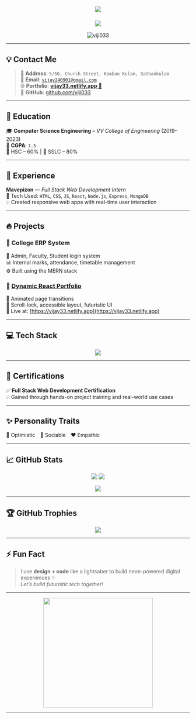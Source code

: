 <!-- Neon Futuristic GitHub README for Vijayakumar -->

<h1 align="center">
  <img src="https://readme-typing-svg.herokuapp.com/?font=Orbitron&color=00FFF7&size=40&center=true&vCenter=true&width=1000&lines=Hi+%F0%9F%91%8B%2C+I'm+Vijayakumar;Full+Stack+Web+Developer;React+%7C+Node+%7C+MongoDB;Creating+Futuristic+UI+%F0%9F%9A%80" />
</h1>

<h3 align="center"><img src="https://img.shields.io/badge/Futuristic%20Developer-00FFF7?style=for-the-badge&logo=github&logoColor=black" /></h3>

<p align="center">
  <img src="https://komarev.com/ghpvc/?username=viji033&label=Profile+Views&color=00FFF7&style=flat-square" alt="viji033" />
</p>

---

## 💡 Contact Me

> 📍 **Address**: `5/50, Church Street, Komban Kulam, Sathankulam`  
> 📧 **Email**: [`vijay240901@gmail.com`](mailto:vijay240901@gmail.com)  
> 🌐 **Portfolio**: [**vijay33.netlify.app** 🚀](https://vijay33.netlify.app)  
> 🔗 **GitHub**: [github.com/viji033](https://github.com/viji033)

---

## 🧠 Education

🎓 **Computer Science Engineering** – *VV College of Engineering* (2019–2023)  
🧮 **CGPA**: `7.5`  
🏫 HSC – 60% | 📘 SSLC – 80%

---

## 🚀 Experience

**Mavepizon** — *Full Stack Web Development Intern*  
🔧 Tech Used: `HTML`, `CSS`, `JS`, `React`, `Node.js`, `Express`, `MongoDB`  
💡 Created responsive web apps with real-time user interaction

---

## 🔥 Projects

### 🎯 **College ERP System**
💼 Admin, Faculty, Student login system  
📊 Internal marks, attendance, timetable management  
⚙️ Built using the MERN stack

### 🧬 **[Dynamic React Portfolio](https://vijay33.netlify.app)**  
🎨 Animated page transitions  
🔭 Scroll-lock, accessible layout, futuristic UI  
📍 Live at: [https://vijay33.netlify.app](https://vijay33.netlify.app)

---

## 💻 Tech Stack

<p align="center">
  <img src="https://skillicons.dev/icons?i=html,css,bootstrap,js,react,nodejs,express,mongodb,python&theme=light" />
</p>

---

## 📜 Certifications

✅ **Full Stack Web Development Certification**  
💡 Gained through hands-on project training and real-world use cases

---

## ✨ Personality Traits

🌈 Optimistic 🤝 Sociable ❤️ Empathic

---

## 📈 GitHub Stats

<p align="center">
  <img src="https://github-readme-stats.vercel.app/api?username=viji033&show_icons=true&theme=tokyonight&border_color=00FFF7" />
  <img src="https://github-readme-stats.vercel.app/api/top-langs/?username=viji033&layout=compact&theme=tokyonight&title_color=00FFF7" />
</p>

<p align="center">
  <img src="https://github-readme-streak-stats.herokuapp.com/?user=viji033&theme=tokyonight&fire=00FFF7&currStreakLabel=00FFF7" />
</p>

---

## 🏆 GitHub Trophies

<p align="center">
  <img src="https://github-profile-trophy.vercel.app/?username=viji033&theme=algolia&title=Stars,Followers,Commits,Repositories&no-bg=true&margin-w=15&margin-h=15" />
</p>

---

## ⚡ Fun Fact

> I use **design + code** like a lightsaber to build neon-powered digital experiences ✨  
> *Let’s build futuristic tech together!*

---

<p align="center">
  <img src="https://media.giphy.com/media/HscDLzkO8EOTmgkhQP/giphy.gif" width="300" />
</p>

---
